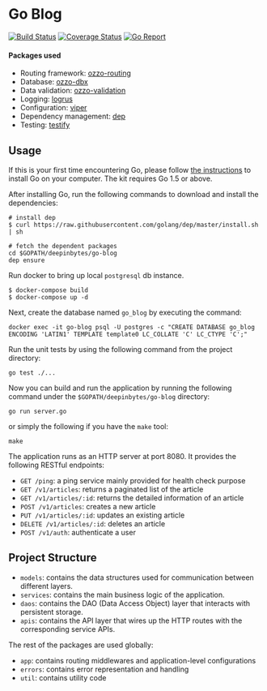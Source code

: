 # Go Blog

[![Build Status](https://travis-ci.org/deepinbytes/go-blog.svg?branch=master)](https://travis-ci.org/deepinbytes/go-blog)
[![Coverage Status](https://coveralls.io/repos/github/deepinbytes/go-blog/badge.svg?branch=master)](https://coveralls.io/github/deepinbytes/go-blog?branch=master)
[![Go Report](https://goreportcard.com/badge/github.com/deepinbytes/go-blog)](https://goreportcard.com/report/github.com/deepinbytes/go-blog)


#### Packages used 

* Routing framework: [ozzo-routing](https://github.com/go-ozzo/ozzo-routing)
* Database: [ozzo-dbx](https://github.com/go-ozzo/ozzo-dbx)
* Data validation: [ozzo-validation](https://github.com/go-ozzo/ozzo-validation)
* Logging: [logrus](https://github.com/Sirupsen/logrus)
* Configuration: [viper](https://github.com/spf13/viper)
* Dependency management: [dep](https://github.com/golang/dep)
* Testing: [testify](https://github.com/stretchr/testify)


## Usage

If this is your first time encountering Go, please follow [the instructions](https://golang.org/doc/install) to
install Go on your computer. The kit requires Go 1.5 or above.

After installing Go, run the following commands to download and install the dependencies:

```shell
# install dep
$ curl https://raw.githubusercontent.com/golang/dep/master/install.sh | sh

# fetch the dependent packages
cd $GOPATH/deepinbytes/go-blog
dep ensure
```

Run docker to bring up local `postgresql` db instance.

```
$ docker-compose build
$ docker-compose up -d
```

Next, create the database named `go_blog` by executing the command:

```
docker exec -it go-blog psql -U postgres -c "CREATE DATABASE go_blog ENCODING 'LATIN1' TEMPLATE template0 LC_COLLATE 'C' LC_CTYPE 'C';"
```

Run the unit tests by using the following command from the project directory:
```
go test ./...
```


Now you can build and run the application by running the following command under the
`$GOPATH/deepinbytes/go-blog` directory:

```shell
go run server.go
```

or simply the following if you have the `make` tool:

```shell
make
```

The application runs as an HTTP server at port 8080. It provides the following RESTful endpoints:

* `GET /ping`: a ping service mainly provided for health check purpose
* `GET /v1/articles`: returns a paginated list of the article
* `GET /v1/articles/:id`: returns the detailed information of an article
* `POST /v1/articles`: creates a new article
* `PUT /v1/articles/:id`: updates an existing article
* `DELETE /v1/articles/:id`: deletes an article
* `POST /v1/auth`: authenticate a user 

## Project Structure


* `models`: contains the data structures used for communication between different layers.
* `services`: contains the main business logic of the application.
* `daos`: contains the DAO (Data Access Object) layer that interacts with persistent storage.
* `apis`: contains the API layer that wires up the HTTP routes with the corresponding service APIs.

The rest of the packages are used globally:
 
* `app`: contains routing middlewares and application-level configurations
* `errors`: contains error representation and handling
* `util`: contains utility code

